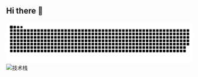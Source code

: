 ## Hi there 👋
![](https://raw.githubusercontent.com/javadog-net/javadog-net/output/github-contribution-grid-snake.svg)
![技术栈](https://github-readme-stats.vercel.app/api/top-langs/?username=numiyo&layout=compact&theme=tokyonight)
